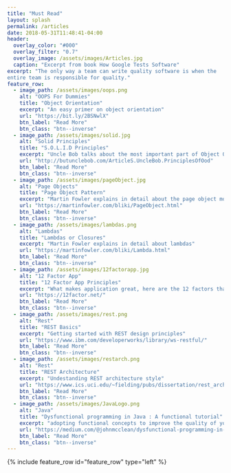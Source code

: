 ```yaml
---
title: "Must Read"
layout: splash
permalink: /articles
date: 2018-05-31T11:48:41-04:00
header:
  overlay_color: "#000"
  overlay_filter: "0.7"
  overlay_image: /assets/images/Articles.jpg
  caption: "Excerpt from book How Google Tests Software"
excerpt: "The only way a team can write quality software is when the
entire team is responsible for quality."
feature_row:
  - image_path: /assets/images/oops.png
    alt: "OOPS For Dummies"
    title: "Object Orientation"
    excerpt: "An easy primer on object orientation"
    url: "https://bit.ly/2BSNwlX"
    btn_label: "Read More"
    btn_class: "btn--inverse"
  - image_path: /assets/images/solid.jpg
    alt: "Solid Principles"
    title: "S.O.L.I.D Principles"
    excerpt: "Uncle Bob talks about the most important part of Object Oriented Design the S.O.L.I.D principles"
    url: "http://butunclebob.com/ArticleS.UncleBob.PrinciplesOfOod"
    btn_label: "Read More"
    btn_class: "btn--inverse"
  - image_path: /assets/images/pageObject.jpg
    alt: "Page Objects"
    title: "Page Object Pattern"
    excerpt: "Martin Fowler explains in detail about the page object model."
    url: "https://martinfowler.com/bliki/PageObject.html"
    btn_label: "Read More"
    btn_class: "btn--inverse"
  - image_path: /assets/images/lambdas.png
    alt: "Lambdas"
    title: "Lambdas or Closures"
    excerpt: "Martin Fowler explains in detail about lambdas"
    url: "https://martinfowler.com/bliki/Lambda.html"
    btn_label: "Read More"
    btn_class: "btn--inverse"
  - image_path: /assets/images/12factorapp.jpg
    alt: "12 Factor App"
    title: "12 Factor App Principles"
    excerpt: "What makes application great, here are the 12 factors that help us build the next great application"
    url: "https://12factor.net/"
    btn_label: "Read More"
    btn_class: "btn--inverse"
  - image_path: /assets/images/rest.png
    alt: "Rest"
    title: "REST Basics"
    excerpt: "Getting started with REST design principles"
    url: "https://www.ibm.com/developerworks/library/ws-restful/"
    btn_label: "Read More"
    btn_class: "btn--inverse"
  - image_path: /assets/images/restarch.png
    alt: "Rest"
    title: "REST Architecture"
    excerpt: "Undestanding REST architecture style"
    url: "https://www.ics.uci.edu/~fielding/pubs/dissertation/rest_arch_style.htm"
    btn_label: "Read More"
    btn_class: "btn--inverse"
  - image_path: /assets/images/JavaLogo.png
    alt: "Java"
    title: "Dysfunctional programming in Java : A functional tutorial"
    excerpt: "adopting functional concepts to improve the quality of your software systems"
    url: "https://medium.com/@johnmcclean/dysfunctional-programming-in-java-a-functional-tutorial-20e0bebd2ec9"
    btn_label: "Read More"
    btn_class: "btn--inverse"  
---
```

{% include feature_row id="feature_row" type="left" %}